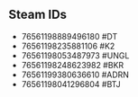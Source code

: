 ## Steam IDs

- 76561198889496180 #DT
- 76561198235881106 #K2
- 76561198053487973 #UNGL
- 76561198248623982 #BKR
- 76561199380636610 #ADRN
- 76561198041296804 #BTJ

 

